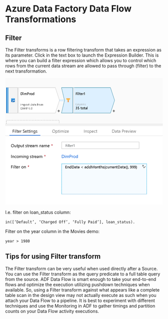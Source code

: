 # Azure Data Factory Data Flow Transformations

## Filter

The Filter transforms is a row filtering transform that takes an expression as its parameter. Click in the text box to launch the Expression Builder. This is where you can build a filter expression which allows you to control which rows from the current data stream are allowed to pass through (filter) to the next transformation.

![Filter Transformation](../images/scd7.png "Filter")

I.e. filter on loan_status column:

```
in([‘Default’, ‘Charged Off’, ‘Fully Paid’], loan_status).
```

Filter on the year column in the Movies demo:

```
year > 1980
```

## Tips for using Filter transform

The Filter transform can be very useful when used directly after a Source. You can use the Filter transform as the query predicate to a full table query from the source. ADF Data Flow is smart enough to take your end-to-end flows and optimize the execution utilizing pushdown techniques when available. So, using a Filter transform against what appears like a complete table scan in the design view may not actually execute as such when you attach your Data Flow to a pipeline. It is best to experiment with different techniques and use the Monitoring in ADF to gather timings and partition counts on your Data Flow activity executions.
